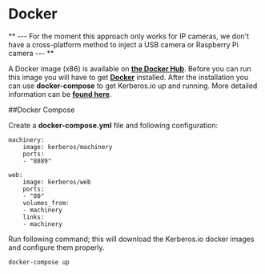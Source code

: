 # Docker

** --- For the moment this approach only works for IP cameras, we don't have a cross-platform method to inject a USB camera or Raspberry Pi camera --- **

A Docker image (x86) is available on [**the Docker Hub**](https://hub.docker.com/u/kerberos/). Before you can run this image you will have to get [**Docker**](https://docker.com) installed. After the installation you can use **docker-compose** to get Kerberos.io up and running. More detailed information can be [**found here**](https://blog.cedric.ws/kerberosio-available-on-docker).

##Docker Compose

Create a **docker-compose.yml** file and following configuration:

    machinery:
        image: kerberos/machinery
        ports:
        - "8889"

    web:
        image: kerberos/web
        ports:
        - "80"
        volumes_from:
        - machinery
        links:
        - machinery

Run following command; this will download the Kerberos.io docker images and configure them properly.

    docker-compose up